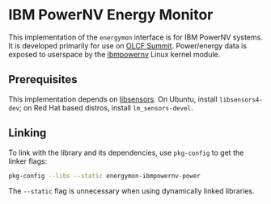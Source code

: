 # IBM PowerNV Energy Monitor

This implementation of the `energymon` interface is for IBM PowerNV systems.
It is developed primarily for use on [OLCF Summit](https://www.olcf.ornl.gov/summit/).
Power/energy data is exposed to userspace by the [ibmpowernv](https://www.kernel.org/doc/html/latest/hwmon/ibmpowernv.html) Linux kernel module.

## Prerequisites

This implementation depends on [libsensors](https://github.com/lm-sensors/lm-sensors).
On Ubuntu, install `libsensors4-dev`; on Red Hat based distros, install `lm_sensors-devel`.

## Linking

To link with the library and its dependencies, use `pkg-config` to get the linker flags:

```sh
pkg-config --libs --static energymon-ibmpowernv-power
```

The `--static` flag is unnecessary when using dynamically linked libraries.
